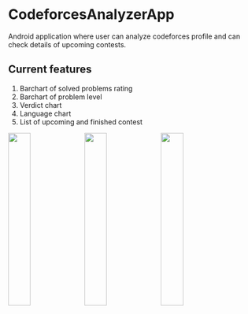 # CodeforcesAnalyzerApp
Android application where user can analyze codeforces profile and can check details of upcoming contests.
## Current features

1. Barchart of solved problems rating
2. Barchart of problem level
3. Verdict chart
4. Language chart
5. List of upcoming and finished contest

<img src="https://github.com/anu18dec/CodeforcesAnalyzerApp/assets/88387189/67894a7b-862c-4c14-a417-96367550743a" width="30%" margin-right="5%">
<img src="https://github.com/anu18dec/CodeforcesAnalyzerApp/assets/88387189/66734773-f8b4-4dae-9af0-b7b3fbf372ee" width="30%" margin-right="5%">
<img src="https://github.com/anu18dec/CodeforcesAnalyzerApp/assets/88387189/d527f15e-d44a-4e34-bec2-ca9b4120f75f" width="30%">
